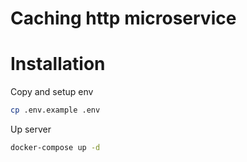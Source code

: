 # Caching http microservice

# Installation

Copy and setup env
```bash
cp .env.example .env
```

Up server
```bash
docker-compose up -d
```
